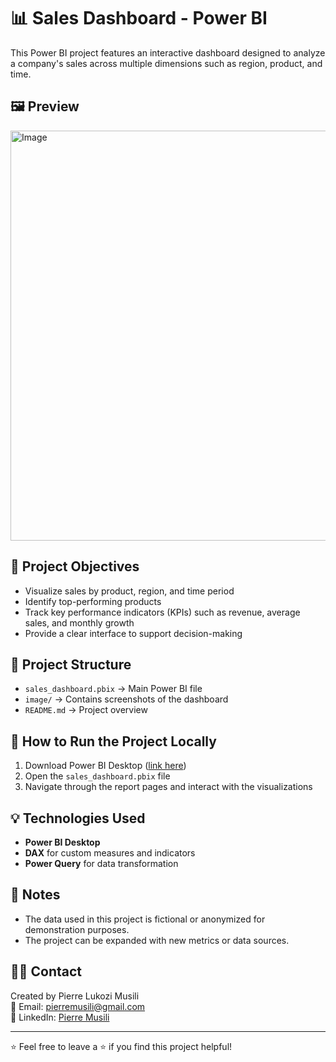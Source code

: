 # 📊 Sales Dashboard - Power BI

This Power BI project features an interactive dashboard designed to analyze a company's sales across multiple dimensions such as region, product, and time.

## 🖼️ Preview

<img width="656" alt="Image" src="https://github.com/user-attachments/assets/5945e5f0-7ef8-4a24-868e-3a3177dad223" />

## 🎯 Project Objectives

- Visualize sales by product, region, and time period
- Identify top-performing products
- Track key performance indicators (KPIs) such as revenue, average sales, and monthly growth
- Provide a clear interface to support decision-making

## 📁 Project Structure

- `sales_dashboard.pbix` → Main Power BI file
- `image/` → Contains screenshots of the dashboard
- `README.md` → Project overview

## 🚀 How to Run the Project Locally

1. Download Power BI Desktop ([link here](https://powerbi.microsoft.com/en-us/desktop/))
2. Open the `sales_dashboard.pbix` file
3. Navigate through the report pages and interact with the visualizations

## 💡 Technologies Used

- **Power BI Desktop**
- **DAX** for custom measures and indicators
- **Power Query** for data transformation

## 📌 Notes

- The data used in this project is fictional or anonymized for demonstration purposes.
- The project can be expanded with new metrics or data sources.

## 🙋‍♂️ Contact

Created by Pierre Lukozi Musili  
📧 Email: pierremusili@gmail.com  
🔗 LinkedIn: [Pierre Musili](https://www.linkedin.com/in/pierre-musili-65195a112/)

---

⭐️ Feel free to leave a ⭐️ if you find this project helpful!
